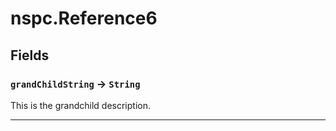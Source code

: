 # nspc.Reference6
## Fields

### `grandChildString` → `String`


This is the grandchild description.

---
